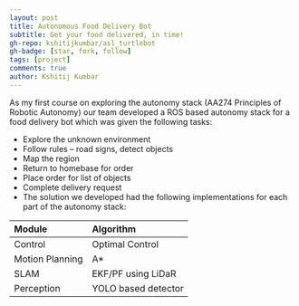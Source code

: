```yaml
---
layout: post
title: Autonomous Food Delivery Bot
subtitle: Get your food delivered, in time!
gh-repo: kshitijkumbar/asl_turtlebot
gh-badge: [star, fork, follow]
tags: [project]
comments: true
author: Kshitij Kumbar
---
```


<!-- {: .box-success}
This is a demo post to show you how to write blog posts with markdown.  I strongly encourage you to [take 5 minutes to learn how to write in markdown](https://markdowntutorial.com/) - it'll teach you how to transform regular text into bold/italics/tables/etc.<br/>I also encourage you to look at the [code that created this post](https://raw.githubusercontent.com/daattali/beautiful-jekyll/master/_posts/2020-02-28-sample-markdown.md) to learn some more advanced tips about using markdown in Beautiful Jekyll.

**Here is some bold text**

## Here is a secondary heading -->
As my first course on exploring the autonomy stack (AA274 Principles of Robotic Autonomy) our team developed a ROS based autonomy stack for a food delivery bot which was given the following tasks:

* Explore the unknown environment
* Follow rules – road signs, detect objects
* Map the region
* Return to homebase for order
* Place order for list of objects
* Complete delivery request
* The solution we developed had the following implementations for each part of the autonomy stack:

| Module | Algorithm |
| :------ |:-------- |
| Control | Optimal Control |
| Motion Planning | A* |
| SLAM | EKF/PF using LiDaR |
| Perception | YOLO based detector |

